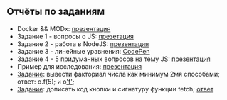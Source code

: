 ## Отчёты по заданиям
* Docker && MODx: [презентация](https://docs.google.com/presentation/d/1mY2YNx8E6Np2yEexAoGNBThVpZRocng1HuyAMnVYIfs/edit?usp=sharing)
* Задание 1 - вопросы о JS: [презетация](https://docs.google.com/presentation/d/1Pr9HKKTQsYzbDr8BL5TMJl6-iuS9bmhlv-4j2AOYWUo/edit#slide=id.g1cec499a10_0_12)
* Задание 2 - работа в NodeJS: [презентация](https://docs.google.com/presentation/d/1FV5EtGj1MtyghfoouzAVbs3VACjRb-IvwZ7Pju0jC1k/edit#slide=id.p)
* Задание 3 - линейные уравнения: [CodePen](http://codepen.io/anon/pen/bqGJEq?editors=1111)
* Задание 4 - 5 придуманных вопросов на тему JS: [презентация]()
* Пример для исследования: [презентация]()
* [Задание](http://kodaktor.ru/puzzle.pdf): вывести факториал числа как минимум 2мя способами; ответ: o.f(5); и o['f'](5);
* [Задание](https://kodaktor.ru/fetch_task): дописать код кнопки и сигнатуру функции fetch; [ответ](https://kodaktor.ru/fetch_f9968) 